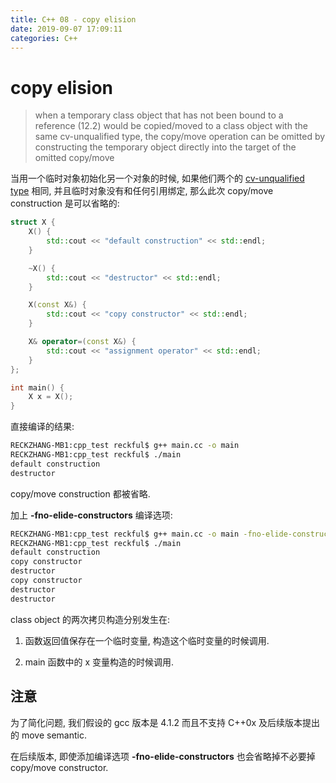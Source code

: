 ```yaml
---
title: C++ 08 - copy elision
date: 2019-09-07 17:09:11
categories: C++
---
```

# copy elision

<!--more-->

> when a temporary class object that has not been bound to a reference (12.2) would be copied/moved to a class object with the same cv-unqualified type, the copy/move operation can be omitted by constructing the temporary object directly into the target of the omitted copy/move

当用一个临时对象初始化另一个对象的时候, 如果他们两个的 [cv-unqualified type](https://stackoverflow.com/questions/15413037/what-does-cv-unqualified-mean-in-c/15413274#15413274) 相同, 并且临时对象没有和任何引用绑定, 那么此次 copy/move construction 是可以省略的:

```cpp
struct X {
    X() {
        std::cout << "default construction" << std::endl;
    }

    ~X() {
        std::cout << "destructor" << std::endl;
    }

    X(const X&) {
        std::cout << "copy constructor" << std::endl;
    }

    X& operator=(const X&) {
        std::cout << "assignment operator" << std::endl;
    }
};

int main() {
    X x = X();
}
```

直接编译的结果:

```sh
RECKZHANG-MB1:cpp_test reckful$ g++ main.cc -o main 
RECKZHANG-MB1:cpp_test reckful$ ./main 
default construction
destructor
```

copy/move construction 都被省略.

加上 **-fno-elide-constructors** 编译选项:

```sh
RECKZHANG-MB1:cpp_test reckful$ g++ main.cc -o main -fno-elide-constructors
RECKZHANG-MB1:cpp_test reckful$ ./main 
default construction
copy constructor
destructor
copy constructor
destructor
destructor
```

class object 的两次拷贝构造分别发生在:

1. 函数返回值保存在一个临时变量, 构造这个临时变量的时候调用.

2. main 函数中的 x 变量构造的时候调用.

## 注意

为了简化问题, 我们假设的 gcc 版本是 4.1.2 而且不支持 C++0x 及后续版本提出的 move semantic.

在后续版本, 即使添加编译选项 **-fno-elide-constructors** 也会省略掉不必要掉 copy/move constructor.